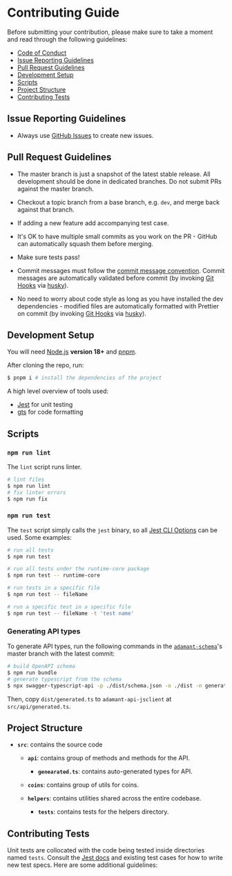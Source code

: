 # Contributing Guide

Before submitting your contribution, please make sure to take a moment and read through the following guidelines:

- [Code of Conduct](./CODE_OF_CONDUCT.md)
- [Issue Reporting Guidelines](#issue-reporting-guidelines)
- [Pull Request Guidelines](#pull-request-guidelines)
- [Development Setup](#development-setup)
- [Scripts](#scripts)
- [Project Structure](#project-structure)
- [Contributing Tests](#contributing-tests)

## Issue Reporting Guidelines

- Always use [GitHub Issues](https://github.com/Adamant-im/adamant-api-jsclient/issues) to create new issues.

## Pull Request Guidelines

- The master branch is just a snapshot of the latest stable release. All development should be done in dedicated branches. Do not submit PRs against the master branch.

- Checkout a topic branch from a base branch, e.g. `dev`, and merge back against that branch.

- If adding a new feature add accompanying test case.

- It's OK to have multiple small commits as you work on the PR - GitHub can automatically squash them before merging.

- Make sure tests pass!

- Commit messages must follow the [commit message convention](https://github.com/angular/angular/blob/68a6a07/CONTRIBUTING.md#commit). Commit messages are automatically validated before commit (by invoking [Git Hooks](https://git-scm.com/docs/githooks) via [husky](https://github.com/typicode/husky)).

- No need to worry about code style as long as you have installed the dev dependencies - modified files are automatically formatted with Prettier on commit (by invoking [Git Hooks](https://git-scm.com/docs/githooks) via [husky](https://github.com/typicode/husky)).

## Development Setup

You will need [Node.js](https://nodejs.org) **version 18+** and [pnpm](https://pnpm.io/).

After cloning the repo, run:

```bash
$ pnpm i # install the dependencies of the project
```

A high level overview of tools used:

- [Jest](https://jestjs.io) for unit testing
- [gts](https://github.com/google/gts) for code formatting

## Scripts

### `npm run lint`

The `lint` script runs linter.

```bash
# lint files
$ npm run lint
# fix linter errors
$ npm run fix
```

### `npm run test`

The `test` script simply calls the `jest` binary, so all [Jest CLI Options](https://jestjs.io/docs/en/cli) can be used. Some examples:

```bash
# run all tests
$ npm run test

# run all tests under the runtime-core package
$ npm run test -- runtime-core

# run tests in a specific file
$ npm run test -- fileName

# run a specific test in a specific file
$ npm run test -- fileName -t 'test name'
```

### Generating API types

To generate API types, run the following commands in the [`adamant-schema`](https://github.com/Adamant-im/adamant-schema/)'s master branch with the latest commit:

```bash
# build OpenAPI schema
$ npm run bundle
# generate typescript from the schema
$ npx swagger-typescript-api -p ./dist/schema.json -o ./dist -n generated.ts --no-client
```

Then, copy `dist/generated.ts` to `adamant-api-jsclient` at `src/api/generated.ts`.

## Project Structure

- **`src`**: contains the source code

  - **`api`**: contains group of methods and methods for the API.

    - **`genearated.ts`**: contains auto-generated types for API.

  - **`coins`**: contains group of utils for coins.

  - **`helpers`**: contains utilities shared across the entire codebase.

    - **`tests`**: contains tests for the helpers directory.

## Contributing Tests

Unit tests are collocated with the code being tested inside directories named `tests`. Consult the [Jest docs](https://jestjs.io/docs/en/using-matchers) and existing test cases for how to write new test specs. Here are some additional guidelines:
